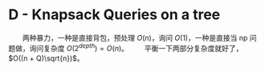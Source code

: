 # D - Knapsack Queries on a tree
&emsp;&emsp;两种暴力，一种是直接背包，预处理 $O(n)$，询问 $O(1)$，一种是直接当 np 问题做，询问复杂度 $O(2^{depth}) = O(n)$。
&emsp;&emsp;平衡一下两部分复杂度就好了，$O((n + Q)\sqrt{n})$。